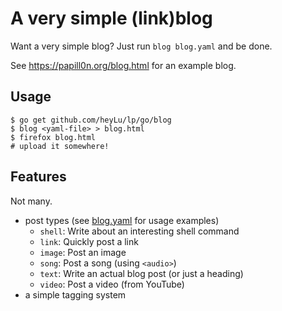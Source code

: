 # A very simple (link)blog

Want a very simple blog?  Just run `blog blog.yaml` and be done.

See <https://papill0n.org/blog.html> for an example blog.

## Usage

    $ go get github.com/heyLu/lp/go/blog
    $ blog <yaml-file> > blog.html
    $ firefox blog.html
    # upload it somewhere!

## Features

Not many.

- post types (see [blog.yaml](./blog.yaml) for usage examples)
    - `shell`: Write about an interesting shell command
    - `link`: Quickly post a link
    - `image`: Post an image
    - `song`: Post a song (using `<audio>`)
    - `text`: Write an actual blog post (or just a heading)
    - `video`: Post a video (from YouTube)
- a simple tagging system
